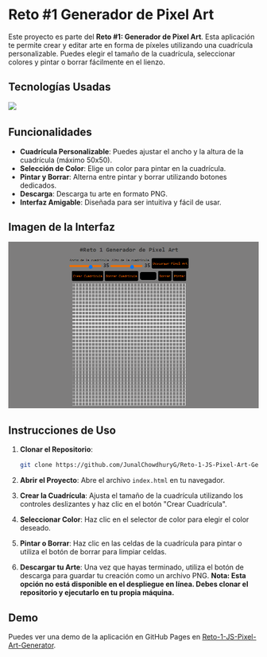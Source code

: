 # Reto #1 Generador de Pixel Art

Este proyecto es parte del **Reto #1: Generador de Pixel Art**. Esta aplicación te permite crear y editar arte en forma de píxeles utilizando una cuadrícula personalizable. Puedes elegir el tamaño de la cuadrícula, seleccionar colores y pintar o borrar fácilmente en el lienzo.

## Tecnologías Usadas

<p align="left">
  <a href="https://skillicons.dev">
    <img src="https://skillicons.dev/icons?i=html,css,js&perline=3"/>
  </a>
</p>

## Funcionalidades

- **Cuadrícula Personalizable**: Puedes ajustar el ancho y la altura de la cuadrícula (máximo 50x50).
- **Selección de Color**: Elige un color para pintar en la cuadrícula.
- **Pintar y Borrar**: Alterna entre pintar y borrar utilizando botones dedicados.
- **Descarga**: Descarga tu arte en formato PNG.
- **Interfaz Amigable**: Diseñada para ser intuitiva y fácil de usar.

## Imagen de la Interfaz

![Interfaz del Generador de Pixel Art](/assets/Interfaz.png)

## Instrucciones de Uso

1. **Clonar el Repositorio**: 

   ```bash
   git clone https://github.com/JunalChowdhuryG/Reto-1-JS-Pixel-Art-Generator.git
   ```

2. **Abrir el Proyecto**: Abre el archivo `index.html` en tu navegador.

3. **Crear la Cuadrícula**: Ajusta el tamaño de la cuadrícula utilizando los controles deslizantes y haz clic en el botón "Crear Cuadrícula".

4. **Seleccionar Color**: Haz clic en el selector de color para elegir el color deseado.

5. **Pintar o Borrar**: Haz clic en las celdas de la cuadrícula para pintar o utiliza el botón de borrar para limpiar celdas.

6. **Descargar tu Arte**: Una vez que hayas terminado, utiliza el botón de descarga para guardar tu creación como un archivo PNG. **Nota: Esta opción no está disponible en el despliegue en línea. Debes clonar el repositorio y ejecutarlo en tu propia máquina.**

## Demo

Puedes ver una demo de la aplicación en GitHub Pages en [Reto-1-JS-Pixel-Art-Generator](https://junalchowdhuryg.github.io/Reto-1-JS-Pixel-Art-Generator/).

